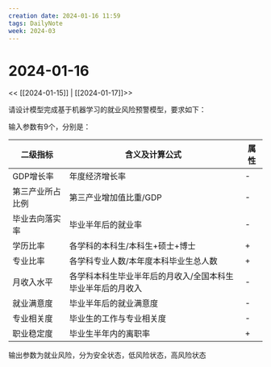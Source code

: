 ```yaml
---
creation date: 2024-01-16 11:59
tags: DailyNote
week: 2024-03
---
```


# 2024-01-16

<< [[2024-01-15]] | [[2024-01-17]]>>

请设计模型完成基于机器学习的就业风险预警模型，要求如下：

输入参数有9个，分别是：

| 二级指标         | 含义及计算公式                                              | 属性 |
| ---------------- | ----------------------------------------------------------- | ---- |
| GDP增长率        | 年度经济增长率                                              | -    |
| 第三产业所占比例 | 第三产业增加值比重/GDP                                      | -    |
| 毕业去向落实率   | 毕业半年后的就业率                                          | -    |
| 学历比率         | 各学科的本科生/本科生+硕士+博士                             | +    |
| 专业比率         | 各学科专业人数/本年度本科毕业生总人数                       | +    |
| 月收入水平       | 各学科本科生毕业半年后的月收入/全国本科生毕业半年后的月收入 | -    |
| 就业满意度       | 毕业半年后的就业满意度                                      | -    |
| 专业相关度       | 毕业生的工作与专业相关度                                    | -    |
| 职业稳定度       | 毕业生半年内的离职率                                        | +    |

输出参数为就业风险，分为安全状态，低风险状态，高风险状态

